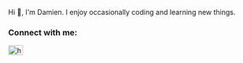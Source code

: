 Hi 👋, I'm Damien.
I enjoy occasionally coding and learning new things.

<h3 align="left">Connect with me:</h3>
<p align="left">
<a href="https://linkedin.com/in/hidamiendesai" target="blank"><img align="center" src="https://raw.githubusercontent.com/rahuldkjain/github-profile-readme-generator/master/src/images/icons/Social/linked-in-alt.svg" alt="hidhavaldesai" height="20" width="30" /></a>
</p>
